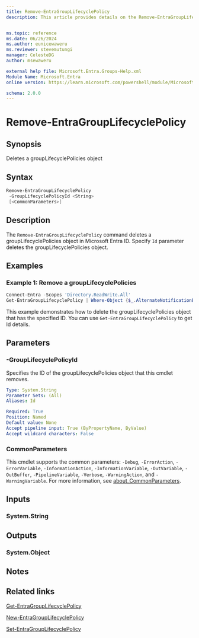 ```yaml
---
title: Remove-EntraGroupLifecyclePolicy
description: This article provides details on the Remove-EntraGroupLifecyclePolicy command.


ms.topic: reference
ms.date: 06/26/2024
ms.author: eunicewaweru
ms.reviewer: stevemutungi
manager: CelesteDG
author: msewaweru

external help file: Microsoft.Entra.Groups-Help.xml
Module Name: Microsoft.Entra
online version: https://learn.microsoft.com/powershell/module/Microsoft.Entra/Remove-EntraGroupLifecyclePolicy

schema: 2.0.0
---
```


# Remove-EntraGroupLifecyclePolicy

## Synopsis

Deletes a groupLifecyclePolicies object

## Syntax

```powershell
Remove-EntraGroupLifecyclePolicy
 -GroupLifecyclePolicyId <String>
 [<CommonParameters>]
```

## Description

The `Remove-EntraGroupLifecyclePolicy` command deletes a groupLifecyclePolicies object in Microsoft Entra ID. Specify `Id` parameter deletes the groupLifecyclePolicies object.

## Examples

### Example 1: Remove a groupLifecyclePolicies

```powershell
Connect-Entra -Scopes 'Directory.ReadWrite.All'
Get-EntraGroupLifecyclePolicy | Where-Object {$_.AlternateNotificationEmails -eq 'example@contoso.com'} | Remove-EntraGroupLifecyclePolicy
```

This example demonstrates how to delete the groupLifecyclePolicies object that has the specified ID. You can use `Get-EntraGroupLifecyclePolicy` to get Id details.

## Parameters

### -GroupLifecyclePolicyId

Specifies the ID of the groupLifecyclePolicies object that this cmdlet removes.

```yaml
Type: System.String
Parameter Sets: (All)
Aliases: Id

Required: True
Position: Named
Default value: None
Accept pipeline input: True (ByPropertyName, ByValue)
Accept wildcard characters: False
```

### CommonParameters

This cmdlet supports the common parameters: `-Debug`, `-ErrorAction`, `-ErrorVariable`, `-InformationAction`, `-InformationVariable`, `-OutVariable`, `-OutBuffer`, `-PipelineVariable`, `-Verbose`, `-WarningAction`, and `-WarningVariable`. For more information, see [about_CommonParameters](https://go.microsoft.com/fwlink/?LinkID=113216).

## Inputs

### System.String

## Outputs

### System.Object

## Notes

## Related links

[Get-EntraGroupLifecyclePolicy](Get-EntraGroupLifecyclePolicy.md)

[New-EntraGroupLifecyclePolicy](New-EntraGroupLifecyclePolicy.md)

[Set-EntraGroupLifecyclePolicy](Set-EntraGroupLifecyclePolicy.md)
